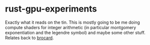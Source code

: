 # rust-gpu-experiments

Exactly what it reads on the tin. This is mostly going to be me doing compute shaders for integer arithmetic (in
particular montgomery exponentiation and the legendre symbol) and maybe some other stuff. Relates back to
[brocard](https://github.com/jfredett/brocard).


